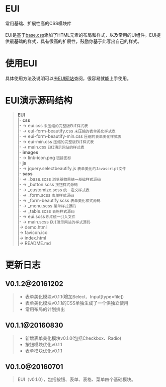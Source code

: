 # EUI
常用基础、扩展性高的CSS模块库<br><br>
EUI是基于<a href="https://github.com/rockyxia/base/" target="_blank">base.css</a>添加了HTML元素的布局和样式，以及常用的UI组件。EUI提供最基础的样式，具有很高的扩展性，鼓励你基于此写出自己的样式。
# 使用EUI
具体使用方法及说明可以去<a href="http://rockyxia.github.io/eui/" target="_blank">EUI网站</a>查阅，很容易就能上手使用。
# EUI演示源码结构
> **EUI**<br>
> |- **css**<br>
> |- -> eui.css <code>未压缩的完整版EUI样式表</code><br>
> |- -> eui-form-beautify.css <code>未压缩的表单美化样式表</code><br>
> |- -> eui-form-beautify-min.css <code>压缩的表单美化样式表</code><br>
> |- -> eui-min.css <code>压缩的完整版EUI样式表</code><br>
> |- -> main.css <code>EUI演示网站的样式表</code><br>
> |- **images**<br>
> |- -> link-icon.png <code>链接图标</code><br>
> |- **js**<br>
> |- -> jquery.selectbeautify.js <code>表单美化的Javascript文件</code><br>
> |- **sass**<br>
> |- -> _base.scss <code>浏览器效果统一基础样式源码</code><br>
> |- -> _button.scss <code>按钮样式源码</code><br>
> |- -> _customize.scss <code>统一定义样式表</code><br>
> |- -> _form.scss <code>表单样式源码</code><br>
> |- -> _form-beautify.scss <code>表单美化样式源码</code><br>
> |- -> _menu.scss <code>菜单样式源码</code><br>
> |- -> _table.scss <code>表格样式源码</code><br>
> |- -> eui.scss <code>EUI统一引入文件</code><br>
> |- -> main.scss <code>EUI演示网站的样式源码</code><br>
> |-> demo.html<br>
> |-> favicon.ico<br>
> |-> index.html<br>
> |-> README.md<br>

# 更新日志

## V0.1.2@20161202
> * 表单美化模块v0.1.1(增加Select、Input[type=file])
> * 表单美化模块v0.1.1的CSS单独生成了一个供独立使用
> * 常用布局的计划排出

## V0.1.1@20160830
> * 新增表单美化模块v0.1.0(包括Checkbox、Radio)
> * 按钮模块优化v0.1.1
> * 表单模块优化v0.1.1

## V0.1.0@20160701
> EUI（v0.1.0），包括按钮、表单、表格、菜单四个基础模块。